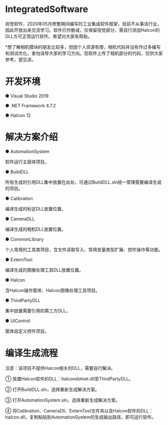# IntegratedSoftware
视觉软件，2020年05月修整期间编写的工业集成软件框架，目前不从事该行业，因此开放出来交流学习。软件已作删减，仅保留视觉部分，需自行添加Halcon的DLL方可正常运行软件。希望对大家有帮助。

*想了解相机模块的朋友比较多，但因个人资源有限，相机代码并没有作过多编写和测试优化，害怕误导大家的学习方向。现软件上传了相机部分的代码，仅供大家参考，望见谅。

# 开发环境
● Visual Studio 2019

● .NET Framework 4.7.2

● Halcon 12

# 解决方案介绍

● AutomationSystem

软件运行主窗体项目。

● BuildDLL

所有生成的引用DLL集中放置在此处，可通过BuildDLL.sln统一管理需要编译生成的项目。

● Calibration

编译生成的标定DLL放置位置。

● CameraDLL

编译生成的相机DLL放置位置。

● CommonLibrary

个人常用的工具类项目，含文件读取写入、常用变量类型扩展、控件操作等功能。

● ExternTool

编译生成的图像处理工具DLL放置位置。

● Halcon

含Halcon操作窗体、Halcon图像处理工具项目。

● ThirdPartyDLL

集中放置需要引用的第三方DLL。

● UIControl

窗体自定义控件项目。

# 编译生成流程

注意：该项目不提供Halcon相关的DLL，需要自行解决。

① 放置Halcon软件的DLL：halcondotnet.dll至ThirdPartyDLL。

② 打开BuildDLL.sln，选择重新生成解决方案。

③ 打开AutomationSystem.sln，选择重新生成解决方案。

④ 将Calibration、CameraDll、ExternTool文件夹以及Halcon软件的DLL：halcon.dll，复制粘贴到AutomationSystem的生成输出路径，即可运行软件。
